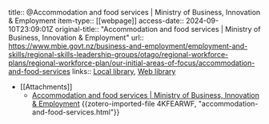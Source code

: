 title:: @Accommodation and food services | Ministry of Business, Innovation & Employment
item-type:: [[webpage]]
access-date:: 2024-09-10T23:09:01Z
original-title:: "Accommodation and food services | Ministry of Business, Innovation & Employment"
url:: https://www.mbie.govt.nz/business-and-employment/employment-and-skills/regional-skills-leadership-groups/otago/regional-workforce-plans/regional-workforce-plan/our-initial-areas-of-focus/accommodation-and-food-services
links:: [Local library](zotero://select/library/items/M49UPU5M), [Web library](https://www.zotero.org/users/14926906/items/M49UPU5M)

- [[Attachments]]
	- [Accommodation and food services | Ministry of Business, Innovation & Employment](https://www.mbie.govt.nz/business-and-employment/employment-and-skills/regional-skills-leadership-groups/otago/regional-workforce-plans/regional-workforce-plan/our-initial-areas-of-focus/accommodation-and-food-services) {{zotero-imported-file 4KFEARWF, "accommodation-and-food-services.html"}}